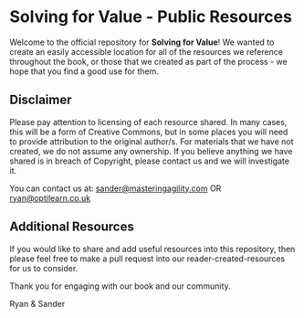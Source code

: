 # Solving for Value - Public Resources

Welcome to the official repository for **Solving for Value**! We wanted to create an easily accessible location for all of the resources we reference throughout the book, or those that we created as part of the process - we hope that you find a good use for them.

## Disclaimer
Please pay attention to licensing of each resource shared. In many cases, this will be a form of Creative Commons, but in some places you will need to provide attribution to the original author/s. For materials that we have not created, we do not assume any ownership. If you believe anything we have shared is in breach of Copyright, please contact us and we will investigate it.

You can contact us at:
sander@masteringagility.com OR ryan@optilearn.co.uk

## Additional Resources
If you would like to share and add useful resources into this repository, then please feel free to make a pull request into our reader-created-resources for us to consider.

Thank you for engaging with our book and our community.

Ryan & Sander
